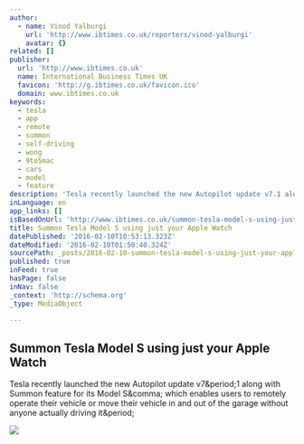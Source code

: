 ```yaml
---
author:
  - name: Vinod Yalburgi
    url: 'http://www.ibtimes.co.uk/reporters/vinod-yalburgi'
    avatar: {}
related: []
publisher:
  url: 'http://www.ibtimes.co.uk'
  name: International Business Times UK
  favicon: 'http://g.ibtimes.co.uk/favicon.ico'
  domain: www.ibtimes.co.uk
keywords:
  - tesla
  - app
  - remote
  - summon
  - self-driving
  - wong
  - 9to5mac
  - cars
  - model
  - feature
description: 'Tesla recently launched the new Autopilot update v7.1 along with Summon feature for its Model S, which enables users to remotely operate their vehicle or move their vehicle in and out of the garage without anyone actually driving it.'
inLanguage: en
app_links: []
isBasedOnUrl: 'http://www.ibtimes.co.uk/summon-tesla-model-s-using-just-your-apple-watch-1542132'
title: Summon Tesla Model S using just your Apple Watch
datePublished: '2016-02-10T10:53:13.323Z'
dateModified: '2016-02-10T01:50:40.324Z'
sourcePath: _posts/2016-02-10-summon-tesla-model-s-using-just-your-apple-watch.md
published: true
inFeed: true
hasPage: false
inNav: false
_context: 'http://schema.org'
_type: MediaObject

---
```

<article style=""><h1>Summon Tesla Model S using just your Apple Watch</h1><p>Tesla recently launched the new Autopilot update v7&amp;period;1 along with Summon feature for its Model S&amp;comma; which enables users to remotely operate their vehicle or move their vehicle in and out of the garage without anyone actually driving it&amp;period;</p><img src="http://d.ibtimes.co.uk/en/full/1443093/tesla-battery-sapping.jpg" /></article>